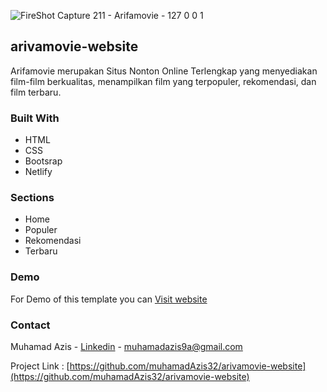 ![FireShot Capture 211 - Arifamovie - 127 0 0 1](https://user-images.githubusercontent.com/88225954/177494949-4c33392b-0e40-4e40-bad0-3fb38e2d8a97.png)

## arivamovie-website 

Arifamovie merupakan Situs Nonton Online Terlengkap yang menyediakan film-film berkualitas, menampilkan film yang terpopuler, rekomendasi, dan film terbaru.


### Built With
- HTML
- CSS
- Bootsrap
- Netlify

### Sections
- Home
- Populer
- Rekomendasi
- Terbaru

### Demo
For Demo of this template you can [Visit website](https://arifamovie.netlify.app/)

### Contact

Muhamad Azis - [Linkedin](https://www.linkedin.com/in/muhamadazis32/) - muhamadazis9a@gmail.com

Project Link : [https://github.com/muhamadAzis32/arivamovie-website](https://github.com/muhamadAzis32/arivamovie-website)
